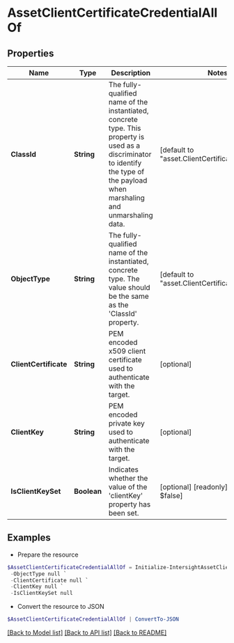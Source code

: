 # AssetClientCertificateCredentialAllOf
## Properties

Name | Type | Description | Notes
------------ | ------------- | ------------- | -------------
**ClassId** | **String** | The fully-qualified name of the instantiated, concrete type. This property is used as a discriminator to identify the type of the payload when marshaling and unmarshaling data. | [default to "asset.ClientCertificateCredential"]
**ObjectType** | **String** | The fully-qualified name of the instantiated, concrete type. The value should be the same as the &#39;ClassId&#39; property. | [default to "asset.ClientCertificateCredential"]
**ClientCertificate** | **String** | PEM encoded x509 client certificate used to authenticate with the target. | [optional] 
**ClientKey** | **String** | PEM encoded private key used to authenticate with the target. | [optional] 
**IsClientKeySet** | **Boolean** | Indicates whether the value of the &#39;clientKey&#39; property has been set. | [optional] [readonly] [default to $false]

## Examples

- Prepare the resource
```powershell
$AssetClientCertificateCredentialAllOf = Initialize-IntersightAssetClientCertificateCredentialAllOf  -ClassId null `
 -ObjectType null `
 -ClientCertificate null `
 -ClientKey null `
 -IsClientKeySet null
```

- Convert the resource to JSON
```powershell
$AssetClientCertificateCredentialAllOf | ConvertTo-JSON
```

[[Back to Model list]](../README.md#documentation-for-models) [[Back to API list]](../README.md#documentation-for-api-endpoints) [[Back to README]](../README.md)

